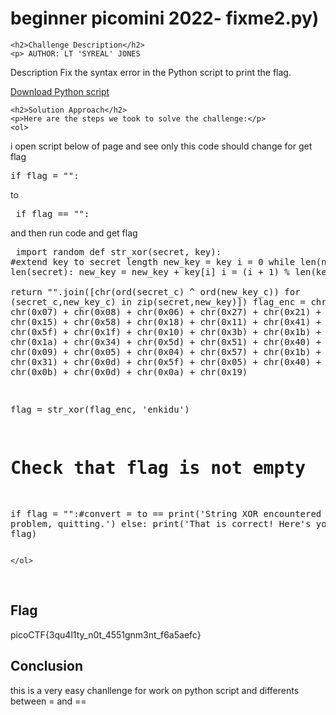 
<!DOCTYPE html>
<html>

<body>
    <h1>beginner picomini 2022- fixme2.py)</h1>

    <h2>Challenge Description</h2>
    <p> AUTHOR: LT 'SYREAL' JONES

Description
Fix the syntax error in the Python script to print the flag.

<a href="https://phantom1ss.github.io/blog/2024/practice/picoctf/fixme2py/fixme2.py">Download Python script</a>
</p>

    <h2>Solution Approach</h2>
    <p>Here are the steps we took to solve the challenge:</p>
    <ol>
i open script below  of page  and see only this code should change for get flag <pre>if flag = "":</pre> to<pre>
if flag == "":</pre> and then  run code and get flag
     <pre>
import random
def str_xor(secret, key):
    #extend key to secret length
    new_key = key
    i = 0
    while len(new_key) < len(secret):
        new_key = new_key + key[i]
        i = (i + 1) % len(key)        
    return "".join([chr(ord(secret_c) ^ ord(new_key_c)) for (secret_c,new_key_c) in zip(secret,new_key)])
flag_enc = chr(0x15) + chr(0x07) + chr(0x08) + chr(0x06) + chr(0x27) + chr(0x21) + chr(0x23) + chr(0x15) + chr(0x58) + chr(0x18) + chr(0x11) + chr(0x41) + chr(0x09) + chr(0x5f) + chr(0x1f) + chr(0x10) + chr(0x3b) + chr(0x1b) + chr(0x55) + chr(0x1a) + chr(0x34) + chr(0x5d) + chr(0x51) + chr(0x40) + chr(0x54) + chr(0x09) + chr(0x05) + chr(0x04) + chr(0x57) + chr(0x1b) + chr(0x11) + chr(0x31) + chr(0x0d) + chr(0x5f) + chr(0x05) + chr(0x40) + chr(0x04) + chr(0x0b) + chr(0x0d) + chr(0x0a) + chr(0x19)

  
flag = str_xor(flag_enc, 'enkidu')

# Check that flag is not empty
if flag = "":#convert = to ==
  print('String XOR encountered a problem, quitting.')
else:
  print('That is correct! Here\'s your flag: ' + flag)
</pre>
       
    
    </ol>
<br>
    <h2>Flag</h2>
    <p class="flag">picoCTF{3qu4l1ty_n0t_4551gnm3nt_f6a5aefc}
</p>
    <h2>Conclusion</h2>
    <p>this is a very   easy chanllenge for  work on python script and differents between = and ==</p>
</body>
</html>

